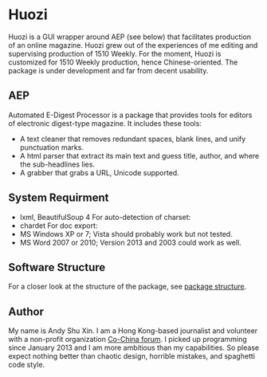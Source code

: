 Huozi
=======
Huozi is a GUI wrapper around AEP (see below) that facilitates production of an online magazine. Huozi grew out of the experiences of me editing and supervising production of 1510 Weekly.
For the moment, Huozi is customized for 1510 Weekly production, hence Chinese-oriented.
The package is under development and far from decent usability.

## AEP
Automated E-Digest Processor is a package that provides tools for editors of electronic digest-type magazine.
It includes these tools:
+ A text cleaner that removes redundant spaces, blank lines, and unify punctuation marks.
+ A html parser that extract its main text and guess title, author, and where the sub-headlines lies.
+ A grabber that grabs a URL, Unicode supported.

## System Requirment
+ lxml, BeautifulSoup 4
For auto-detection of charset:
+ chardet
For doc export:
+ MS Windows XP or 7; Vista should probably work but not tested.
+ MS Word 2007 or 2010; Version 2013 and 2003 could work as well.

## Software Structure
For a closer look at the structure of the package, see [package structure](https://docs.google.com/drawings/d/1a7UuFqxJZ2w612ZCunHIQBt-jXBpSWyJm_HNQ4I4vuE/edit?usp=sharing).


## Author
My name is Andy Shu Xin. I am a Hong Kong-based journalist and volunteer with a non-profit organization  [Co-China forum](https://cochina.org). I picked up programming since January 2013 and I am more ambitious than my capabilities. So please expect nothing better than chaotic design, horrible mistakes, and spaghetti code style.
